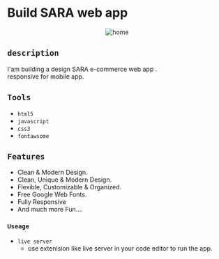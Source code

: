 # Build SARA web app

<p align="center">
    <img alt="home" src="https://res.cloudinary.com/for-learning-and-training/image/upload/v1657536930/Screen%20Website/screencapture-127-0-0-1-5500-2022-07-10-19_44_39_pok0fd.png">
</p>

## `description`

 I'am building a design SARA e-commerce web app .\
 responsive for mobile app.

## `Tools`

- `html5`
- `javascript`
- `css3`
- `fontawsome`

## `Features`

- Clean & Modern Design.
- Clean, Unique & Modern Design.
- Flexible, Customizable & Organized.
- Free Google Web Fonts.
- Fully Responsive
- And much more Fun….

### `Useage`

- `live server`
   - use extenision like live server in your code editor to run the app.
